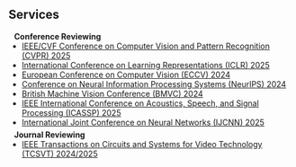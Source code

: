 ## Services

<h4 style="margin:0 10px 0;">Conference Reviewing</h4>

<ul style="margin:0 0 5px;">
  <li><a href="http://cvpr2025.thecvf.com/"><autocolor>IEEE/CVF Conference on Computer Vision and Pattern Recognition (CVPR) 2025</autocolor></a></li>
  <li><a href="https://iclr.cc/">International Conference on Learning Representations (ICLR) 2025</autocolor></a></li>
  <li><a href="https://eccv2024.ecva.net/"><autocolor>European Conference on Computer Vision (ECCV) 2024</autocolor></a></li>
  <li><a href="https://neurips.cc/"><autocolor>Conference on Neural Information Processing Systems (NeurIPS) 2024</autocolor></a></li>
  <li><a href="https://bmvc2024.org/"><autocolor>British Machine Vision Conference (BMVC) 2024</autocolor></a></li>
  <li><a href="https://2025.ieeeicassp.org/"><autocolor>IEEE International Conference on Acoustics, Speech, and Signal Processing (ICASSP) 2025</autocolor></a></li>
  <li><a href="https://2025.ijcnn.org/"><autocolor>International Joint Conference on Neural Networks (IJCNN) 2025</autocolor></a></li>
</ul>


<h4 style="margin:0 10px 0;">Journal Reviewing</h4>

<ul style="margin:0 0 20px;">
  <li><a href="https://ieee-cas.org/publication/tcsvt"><autocolor>IEEE Transactions on Circuits and Systems for Video Technology (TCSVT) 2024/2025</autocolor></a></li>
  <!-- <li><a href="https://www.springer.com/journal/11263"><autocolor>International Journal of Computer Vision (IJCV)</autocolor></a></li> -->
</ul>

